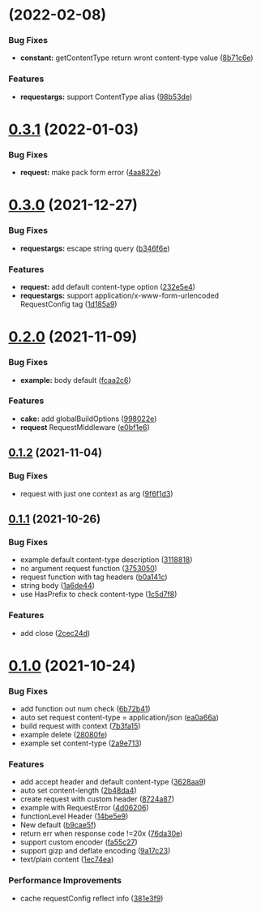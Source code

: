 # [](https://github.com/snownd/cake/compare/v0.3.1...v0.4.0) (2022-02-08)


### Bug Fixes

* **constant:** getContentType return wront content-type value ([8b71c6e](https://github.com/snownd/cake/commit/8b71c6ef33acf6d18d965612e49f2d9b2c0bf799))


### Features

* **requestargs:** support ContentType alias ([98b53de](https://github.com/snownd/cake/commit/98b53def0380c300ac74205ad52db7d17917318b))



# [0.3.1](https://github.com/snownd/cake/compare/v0.3.0...v0.3.1) (2022-01-03)


### Bug Fixes

* **request:** make pack form error ([4aa822e](https://github.com/snownd/cake/commit/4aa822ec1d89f238472ea70378971a1a2cf8bd2a))



# [0.3.0](https://github.com/snownd/cake/compare/v0.2.0...v0.3.0) (2021-12-27)


### Bug Fixes

* **requestargs:** escape string query ([b346f6e](https://github.com/snownd/cake/commit/b346f6e74d3105041208c4c637b2f22c6d42da09))


### Features

* **request:** add default content-type option ([232e5e4](https://github.com/snownd/cake/commit/232e5e47cbd447aaa559be8b656fa6d0a13fe04e))
* **requestargs:** support application/x-www-form-urlencoded RequestConfig tag ([1d185a9](https://github.com/snownd/cake/commit/1d185a9df1c1afaef6d7b616b422cc1516e0adb5))



# [0.2.0](https://github.com/snownd/cake/compare/v0.1.2...v0.2.0) (2021-11-09)


### Bug Fixes

* **example:** body default ([fcaa2c6](https://github.com/snownd/cake/commit/fcaa2c600449b92aae8a97971054f52996538ab7))


### Features

* **cake:** add globalBuildOptions ([998022e](https://github.com/snownd/cake/commit/998022e086b143ab9c2623085a1df37702fb6b05))
* **request** RequestMiddleware ([e0bf1e6](https://github.com/snownd/cake/commit/e0bf1e6a647b77431c73065b8fb6a4f1b6bf265e))



## [0.1.2](https://github.com/snownd/cake/compare/v0.1.1...v0.1.2) (2021-11-04)


### Bug Fixes

* request with just one context as arg ([9f6f1d3](https://github.com/snownd/cake/commit/9f6f1d39b853004989c0e87f210ccf9ecec9ff0a))



## [0.1.1](https://github.com/snownd/cake/compare/v0.1.0...v0.1.1) (2021-10-26)


### Bug Fixes

* example default content-type description ([3118818](https://github.com/snownd/cake/commit/31188184c6a67ce7b7b8b57ee6ce058f28ee2661))
* no argument request function ([3753050](https://github.com/snownd/cake/commit/375305040c2a329ceb70fde2d3708783a766ccaa))
* request function with tag headers ([b0a141c](https://github.com/snownd/cake/commit/b0a141cb4e49fe6759f1ac158fd9289612e447b3))
* string body ([1a6de44](https://github.com/snownd/cake/commit/1a6de44cf98252b872056fedc43e1e3b2b2b6dce))
* use HasPrefix to check content-type ([1c5d7f8](https://github.com/snownd/cake/commit/1c5d7f8ade334a1464b172f9abf0ec9690661c53))


### Features

* add close ([2cec24d](https://github.com/snownd/cake/commit/2cec24d3552c04da3bba26a194e674f5ecd1738a))



# [0.1.0](https://github.com/snownd/cake/compare/6b72b410118085bbc4a9efb5f2ef7e57820af308...v0.1.0) (2021-10-24)


### Bug Fixes

* add function out num check ([6b72b41](https://github.com/snownd/cake/commit/6b72b410118085bbc4a9efb5f2ef7e57820af308))
* auto set request content-type = application/json ([ea0a66a](https://github.com/snownd/cake/commit/ea0a66a21f6bff20182b5cf026d1079bed30be99))
* build request with context ([7b3fa15](https://github.com/snownd/cake/commit/7b3fa15c3a34e9f5e633b504fdf38c35f8d7f529))
* example delete ([28080fe](https://github.com/snownd/cake/commit/28080fec9f37d44453ded8956d1b8a3df541f973))
* example set content-type ([2a9e713](https://github.com/snownd/cake/commit/2a9e713c3eeb71383986992c99b92c7397be4db5))


### Features

* add accept header and default content-type ([3628aa9](https://github.com/snownd/cake/commit/3628aa9fb683a66d3f43312b81628db86523e9e3))
* auto set content-length ([2b48da4](https://github.com/snownd/cake/commit/2b48da407bc0a3057008d403a41c83f1138ab4ec))
* create request with custom header ([8724a87](https://github.com/snownd/cake/commit/8724a87f3436e5a9a229f8727dec27b8c39fc9e9))
* example with RequestError ([4d06206](https://github.com/snownd/cake/commit/4d0620674937ae1235f15da6b8aac0c4a225a8c6))
* functionLevel Header ([14be5e9](https://github.com/snownd/cake/commit/14be5e926e8617b52221f6b6a80e9edb0c9fdddd))
* New default ([b9cae5f](https://github.com/snownd/cake/commit/b9cae5f7d8167a5cc28b8e934b8f270123651e39))
* return err when response code !=20x ([76da30e](https://github.com/snownd/cake/commit/76da30ef7ff283d02642a93ad11f70d41592ad91))
* support custom encoder ([fa55c27](https://github.com/snownd/cake/commit/fa55c2740230be4c6127c3605445e266d6d71868))
* support gizp and deflate encoding ([9a17c23](https://github.com/snownd/cake/commit/9a17c232c495e44067eaa0d43937abe7fc361ab0))
* text/plain content ([1ec74ea](https://github.com/snownd/cake/commit/1ec74eabf4309ee6a9cdaf6e88b232d16cebb857))


### Performance Improvements

* cache requestConfig reflect info ([381e3f9](https://github.com/snownd/cake/commit/381e3f90180bb15fff4266ea31fb3176aa5eb1f5))



